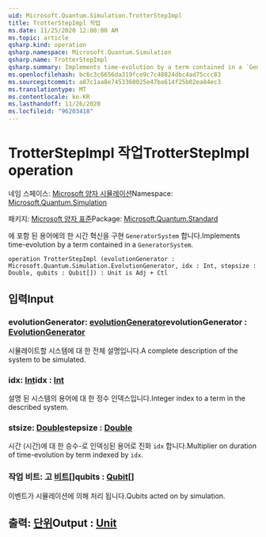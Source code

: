 ```yaml
---
uid: Microsoft.Quantum.Simulation.TrotterStepImpl
title: TrotterStepImpl 작업
ms.date: 11/25/2020 12:00:00 AM
ms.topic: article
qsharp.kind: operation
qsharp.namespace: Microsoft.Quantum.Simulation
qsharp.name: TrotterStepImpl
qsharp.summary: Implements time-evolution by a term contained in a `GeneratorSystem`.
ms.openlocfilehash: bc6c3c6656da319fce9c7c48824dbc4ad75ccc83
ms.sourcegitcommit: a87c1aa8e7453360025e47ba614f25b02ea84ec3
ms.translationtype: MT
ms.contentlocale: ko-KR
ms.lasthandoff: 11/26/2020
ms.locfileid: "96203418"
---
```

# <a name="trotterstepimpl-operation"></a><span data-ttu-id="652d9-102">TrotterStepImpl 작업</span><span class="sxs-lookup"><span data-stu-id="652d9-102">TrotterStepImpl operation</span></span>

<span data-ttu-id="652d9-103">네임 스페이스: [Microsoft 양자 시뮬레이션](xref:Microsoft.Quantum.Simulation)</span><span class="sxs-lookup"><span data-stu-id="652d9-103">Namespace: [Microsoft.Quantum.Simulation](xref:Microsoft.Quantum.Simulation)</span></span>

<span data-ttu-id="652d9-104">패키지: [Microsoft 양자 표준](https://nuget.org/packages/Microsoft.Quantum.Standard)</span><span class="sxs-lookup"><span data-stu-id="652d9-104">Package: [Microsoft.Quantum.Standard](https://nuget.org/packages/Microsoft.Quantum.Standard)</span></span>


<span data-ttu-id="652d9-105">에 포함 된 용어에의 한 시간 혁신을 구현 `GeneratorSystem` 합니다.</span><span class="sxs-lookup"><span data-stu-id="652d9-105">Implements time-evolution by a term contained in a `GeneratorSystem`.</span></span>

```qsharp
operation TrotterStepImpl (evolutionGenerator : Microsoft.Quantum.Simulation.EvolutionGenerator, idx : Int, stepsize : Double, qubits : Qubit[]) : Unit is Adj + Ctl
```


## <a name="input"></a><span data-ttu-id="652d9-106">입력</span><span class="sxs-lookup"><span data-stu-id="652d9-106">Input</span></span>

### <a name="evolutiongenerator--evolutiongenerator"></a><span data-ttu-id="652d9-107">evolutionGenerator: [evolutionGenerator](xref:Microsoft.Quantum.Simulation.EvolutionGenerator)</span><span class="sxs-lookup"><span data-stu-id="652d9-107">evolutionGenerator : [EvolutionGenerator](xref:Microsoft.Quantum.Simulation.EvolutionGenerator)</span></span>

<span data-ttu-id="652d9-108">시뮬레이트할 시스템에 대 한 전체 설명입니다.</span><span class="sxs-lookup"><span data-stu-id="652d9-108">A complete description of the system to be simulated.</span></span>


### <a name="idx--int"></a><span data-ttu-id="652d9-109">idx: [Int](xref:microsoft.quantum.lang-ref.int)</span><span class="sxs-lookup"><span data-stu-id="652d9-109">idx : [Int](xref:microsoft.quantum.lang-ref.int)</span></span>

<span data-ttu-id="652d9-110">설명 된 시스템의 용어에 대 한 정수 인덱스입니다.</span><span class="sxs-lookup"><span data-stu-id="652d9-110">Integer index to a term in the described system.</span></span>


### <a name="stepsize--double"></a><span data-ttu-id="652d9-111">stsize: [Double](xref:microsoft.quantum.lang-ref.double)</span><span class="sxs-lookup"><span data-stu-id="652d9-111">stepsize : [Double](xref:microsoft.quantum.lang-ref.double)</span></span>

<span data-ttu-id="652d9-112">시간 (시간)에 대 한 승수-로 인덱싱된 용어로 진화 `idx` 합니다.</span><span class="sxs-lookup"><span data-stu-id="652d9-112">Multiplier on duration of time-evolution by term indexed by `idx`.</span></span>


### <a name="qubits--qubit"></a><span data-ttu-id="652d9-113">작업 비트: 고 [비트](xref:microsoft.quantum.lang-ref.qubit)[]</span><span class="sxs-lookup"><span data-stu-id="652d9-113">qubits : [Qubit](xref:microsoft.quantum.lang-ref.qubit)[]</span></span>

<span data-ttu-id="652d9-114">이벤트가 시뮬레이션에 의해 처리 됩니다.</span><span class="sxs-lookup"><span data-stu-id="652d9-114">Qubits acted on by simulation.</span></span>



## <a name="output--unit"></a><span data-ttu-id="652d9-115">출력: [단위](xref:microsoft.quantum.lang-ref.unit)</span><span class="sxs-lookup"><span data-stu-id="652d9-115">Output : [Unit](xref:microsoft.quantum.lang-ref.unit)</span></span>


